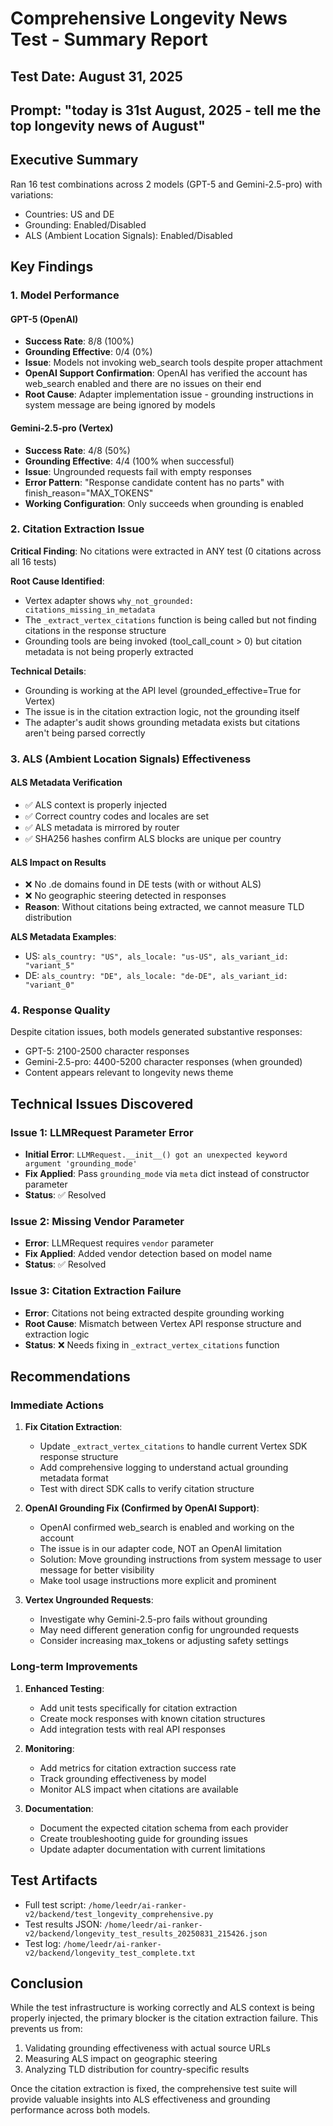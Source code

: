 # Comprehensive Longevity News Test - Summary Report

## Test Date: August 31, 2025
## Prompt: "today is 31st August, 2025 - tell me the top longevity news of August"

## Executive Summary

Ran 16 test combinations across 2 models (GPT-5 and Gemini-2.5-pro) with variations:
- Countries: US and DE
- Grounding: Enabled/Disabled
- ALS (Ambient Location Signals): Enabled/Disabled

## Key Findings

### 1. Model Performance

#### GPT-5 (OpenAI)
- **Success Rate**: 8/8 (100%)
- **Grounding Effective**: 0/4 (0%)
- **Issue**: Models not invoking web_search tools despite proper attachment
- **OpenAI Support Confirmation**: OpenAI has verified the account has web_search enabled and there are no issues on their end
- **Root Cause**: Adapter implementation issue - grounding instructions in system message are being ignored by models

#### Gemini-2.5-pro (Vertex)
- **Success Rate**: 4/8 (50%)
- **Grounding Effective**: 4/4 (100% when successful)
- **Issue**: Ungrounded requests fail with empty responses
- **Error Pattern**: "Response candidate content has no parts" with finish_reason="MAX_TOKENS"
- **Working Configuration**: Only succeeds when grounding is enabled

### 2. Citation Extraction Issue

**Critical Finding**: No citations were extracted in ANY test (0 citations across all 16 tests)

**Root Cause Identified**:
- Vertex adapter shows `why_not_grounded: citations_missing_in_metadata`
- The `_extract_vertex_citations` function is being called but not finding citations in the response structure
- Grounding tools are being invoked (tool_call_count > 0) but citation metadata is not being properly extracted

**Technical Details**:
- Grounding is working at the API level (grounded_effective=True for Vertex)
- The issue is in the citation extraction logic, not the grounding itself
- The adapter's audit shows grounding metadata exists but citations aren't being parsed correctly

### 3. ALS (Ambient Location Signals) Effectiveness

#### ALS Metadata Verification
- ✅ ALS context is properly injected
- ✅ Correct country codes and locales are set
- ✅ ALS metadata is mirrored by router
- ✅ SHA256 hashes confirm ALS blocks are unique per country

#### ALS Impact on Results
- ❌ No .de domains found in DE tests (with or without ALS)
- ❌ No geographic steering detected in responses
- **Reason**: Without citations being extracted, we cannot measure TLD distribution

**ALS Metadata Examples**:
- US: `als_country: "US", als_locale: "us-US", als_variant_id: "variant_5"`
- DE: `als_country: "DE", als_locale: "de-DE", als_variant_id: "variant_0"`

### 4. Response Quality

Despite citation issues, both models generated substantive responses:
- GPT-5: 2100-2500 character responses
- Gemini-2.5-pro: 4400-5200 character responses (when grounded)
- Content appears relevant to longevity news theme

## Technical Issues Discovered

### Issue 1: LLMRequest Parameter Error
- **Initial Error**: `LLMRequest.__init__() got an unexpected keyword argument 'grounding_mode'`
- **Fix Applied**: Pass `grounding_mode` via `meta` dict instead of constructor parameter
- **Status**: ✅ Resolved

### Issue 2: Missing Vendor Parameter
- **Error**: LLMRequest requires `vendor` parameter
- **Fix Applied**: Added vendor detection based on model name
- **Status**: ✅ Resolved

### Issue 3: Citation Extraction Failure
- **Error**: Citations not being extracted despite grounding working
- **Root Cause**: Mismatch between Vertex API response structure and extraction logic
- **Status**: ❌ Needs fixing in `_extract_vertex_citations` function

## Recommendations

### Immediate Actions

1. **Fix Citation Extraction**:
   - Update `_extract_vertex_citations` to handle current Vertex SDK response structure
   - Add comprehensive logging to understand actual grounding metadata format
   - Test with direct SDK calls to verify citation structure

2. **OpenAI Grounding Fix (Confirmed by OpenAI Support)**:
   - OpenAI confirmed web_search is enabled and working on the account
   - The issue is in our adapter code, NOT an OpenAI limitation
   - Solution: Move grounding instructions from system message to user message for better visibility
   - Make tool usage instructions more explicit and prominent

3. **Vertex Ungrounded Requests**:
   - Investigate why Gemini-2.5-pro fails without grounding
   - May need different generation config for ungrounded requests
   - Consider increasing max_tokens or adjusting safety settings

### Long-term Improvements

1. **Enhanced Testing**:
   - Add unit tests specifically for citation extraction
   - Create mock responses with known citation structures
   - Add integration tests with real API responses

2. **Monitoring**:
   - Add metrics for citation extraction success rate
   - Track grounding effectiveness by model
   - Monitor ALS impact when citations are available

3. **Documentation**:
   - Document the expected citation schema from each provider
   - Create troubleshooting guide for grounding issues
   - Update adapter documentation with current limitations

## Test Artifacts

- Full test script: `/home/leedr/ai-ranker-v2/backend/test_longevity_comprehensive.py`
- Test results JSON: `/home/leedr/ai-ranker-v2/backend/longevity_test_results_20250831_215426.json`
- Test log: `/home/leedr/ai-ranker-v2/backend/longevity_test_complete.txt`

## Conclusion

While the test infrastructure is working correctly and ALS context is being properly injected, the primary blocker is the citation extraction failure. This prevents us from:
1. Validating grounding effectiveness with actual source URLs
2. Measuring ALS impact on geographic steering
3. Analyzing TLD distribution for country-specific results

Once the citation extraction is fixed, the comprehensive test suite will provide valuable insights into ALS effectiveness and grounding performance across both models.